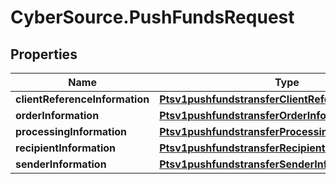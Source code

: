 # CyberSource.PushFundsRequest

## Properties
Name | Type | Description | Notes
------------ | ------------- | ------------- | -------------
**clientReferenceInformation** | [**Ptsv1pushfundstransferClientReferenceInformation**](Ptsv1pushfundstransferClientReferenceInformation.md) |  | [optional] 
**orderInformation** | [**Ptsv1pushfundstransferOrderInformation**](Ptsv1pushfundstransferOrderInformation.md) |  | 
**processingInformation** | [**Ptsv1pushfundstransferProcessingInformation**](Ptsv1pushfundstransferProcessingInformation.md) |  | 
**recipientInformation** | [**Ptsv1pushfundstransferRecipientInformation**](Ptsv1pushfundstransferRecipientInformation.md) |  | [optional] 
**senderInformation** | [**Ptsv1pushfundstransferSenderInformation**](Ptsv1pushfundstransferSenderInformation.md) |  | [optional] 


